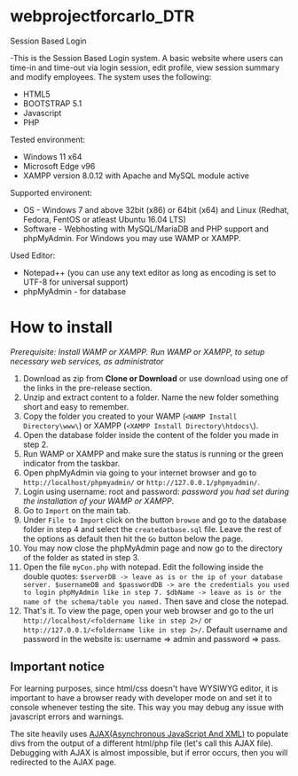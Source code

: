 # webprojectforcarlo_DTR
Session Based Login

-This is the Session Based Login system. A basic website where users can time-in and time-out via login session, edit profile, view session summary and modify employees.
The system uses the following:
* HTML5
* BOOTSTRAP 5.1
* Javascript
* PHP

Tested environment:
* Windows 11 x64
* Microsoft Edge v96
* XAMPP version 8.0.12 with Apache and MySQL module active

Supported environent:
* OS - Windows 7 and above 32bit (x86) or 64bit (x64) and Linux (Redhat, Fedora, FentOS or atleast Ubuntu 16.04 LTS)
* Software - Webhosting with MySQL/MariaDB and PHP support and phpMyAdmin. For Windows you may use WAMP or XAMPP.

Used Editor:
* Notepad++ (you can use any text editor as long as encoding is set to UTF-8 for universal support)
* phpMyAdmin - for database

# How to install
*Prerequisite: Install WAMP or XAMPP. Run WAMP or XAMPP, to setup necessary web services, as administrator*
1. Download as zip from **Clone or Download** or use download using one of the links in the pre-release section.
1. Unzip and extract content to a folder. Name the new folder something short and easy to remember.
1. Copy the folder you created to your WAMP (```<WAMP Install Directory\www\```) or XAMPP (```<XAMPP Install Directory\htdocs\```).
1. Open the database folder inside the content of the folder you made in step 2.
1. Run WAMP or XAMPP and make sure the status is running or the green indicator from the taskbar.
1. Open phpMyAdmin via going to your internet browser and go to ```http://localhost/phpmyadmin/``` or ```http://127.0.0.1/phpmyadmin/```.
1. Login using username: root and password: *password you had set during the installation of your WAMP or XAMPP*.
1. Go to ```Import``` on the main tab.
1. Under ```File to Import``` click on the button ```browse``` and go to the database folder in step 4 and select the ```createdatbase.sql``` file. Leave the rest of the options as default then hit the ```Go``` button below the page.
1. You may now close the phpMyAdmin page and now go to the directory of the folder as stated in step 3.
1. Open the file ```myCon.php``` with notepad. Edit the following inside the double quotes: ```$serverDB -> leave as is or the ip of your database server. $usernameDB and $passwordDB -> are the credentials you used to login phpMyAdmin like in step 7. $dbName -> leave as is or the name of the schema/table you named.``` Then save and close the notepad.
1. That's it. To view the page, open your web browser and go to the url ```http://localhost/<foldername like in step 2>/``` or ```http://127.0.0.1/<foldername like in step 2>/```. Default username and password in the website is: username => admin and password => pass.

## Important notice
For learning purposes, since html/css doesn't have WYSIWYG editor, it is important to have a browser ready with developer mode on and set it to console whenever testing the site. This way you may debug any issue with javascript errors and warnings.

The site heavily uses [AJAX(Asynchronous JavaScript And XML)](https://www.w3schools.com/xml/ajax_intro.asp) to populate divs from the output of a different html/php file (let's call this AJAX file).
Debugging with AJAX is almost impossible, but if error occurs, then you will redirected to the AJAX page.
